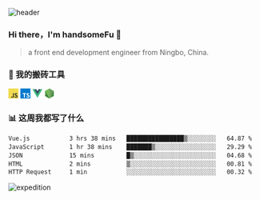 ![header](https://raw.githubusercontent.com/fzq1998/fzq1998/master/header.png)

### Hi there，I'm handsomeFu 👋

> a front end development engineer from Ningbo, China.

### 🔧 我的搬砖工具
<code><img height="20" src="https://raw.githubusercontent.com/github/explore/80688e429a7d4ef2fca1e82350fe8e3517d3494d/topics/javascript/javascript.png" alt="javascript"></code>
<code><img height="20" src="https://raw.githubusercontent.com/github/explore/80688e429a7d4ef2fca1e82350fe8e3517d3494d/topics/typescript/typescript.png" alt="typescript"></code>
<code><img height="20" src="https://raw.githubusercontent.com/github/explore/80688e429a7d4ef2fca1e82350fe8e3517d3494d/topics/vue/vue.png" alt="vue"></code>
<code><img height="20" src="https://raw.githubusercontent.com/github/explore/80688e429a7d4ef2fca1e82350fe8e3517d3494d/topics/nodejs/nodejs.png" alt="nodejs"></code>



### 📊 这周我都写了什么
<!--START_SECTION:waka-->

```txt
Vue.js           3 hrs 38 mins   ████████████████▒░░░░░░░░   64.87 %
JavaScript       1 hr 38 mins    ███████▒░░░░░░░░░░░░░░░░░   29.29 %
JSON             15 mins         █▒░░░░░░░░░░░░░░░░░░░░░░░   04.68 %
HTML             2 mins          ▒░░░░░░░░░░░░░░░░░░░░░░░░   00.81 %
HTTP Request     1 min           ░░░░░░░░░░░░░░░░░░░░░░░░░   00.32 %
```

<!--END_SECTION:waka-->


![expedition](https://raw.githubusercontent.com/fzq1998/fzq1998/master/expedition.gif)


